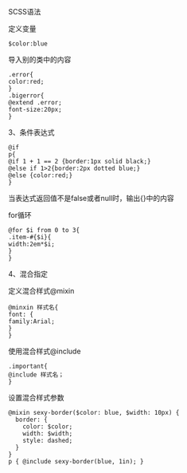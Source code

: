 SCSS语法

定义变量

```
$color:blue
```

导入别的类中的内容

```
.error{
color:red;
}
.bigerror{
@extend .error;
font-size:20px;
}
```

3、条件表达式

```
@if
p{
@if 1 + 1 == 2 {border:1px solid black;}
@else if 1>2{border:2px dotted blue;}
@else {color:red;}
}
```

当表达式返回值不是false或者null时，输出{}中的内容

for循环

```
@for $i from 0 to 3{
.item-#{$i}{
width:2em*$i;
}
}
```

4、混合指定

定义混合样式@mixin

```
@minxin 样式名{
font: {
family:Arial;
}
}
```

使用混合样式@include

```
.important{
@include 样式名；
}
```

设置混合样式参数

```
@mixin sexy-border($color: blue, $width: 10px) {
  border: {
    color: $color;
    width: $width;
    style: dashed;
  }
}
p { @include sexy-border(blue, 1in); }
```

